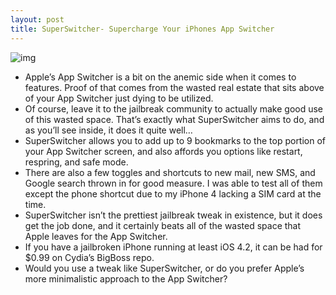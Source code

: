 ```yaml
---
layout: post
title: SuperSwitcher- Supercharge Your iPhones App Switcher
---
```

![img](http://media.idownloadblog.com/wp-content/uploads/2012/01/SuperSwitcher-e1326210684588.jpg)
* Apple’s App Switcher is a bit on the anemic side when it comes to features. Proof of that comes from the wasted real estate that sits above of your App Switcher just dying to be utilized.
* Of course, leave it to the jailbreak community to actually make good use of this wasted space. That’s exactly what SuperSwitcher aims to do, and as you’ll see inside, it does it quite well…
* SuperSwitcher allows you to add up to 9 bookmarks to the top portion of your App Switcher screen, and also affords you options like restart, respring, and safe mode.
* There are also a few toggles and shortcuts to new mail, new SMS, and Google search thrown in for good measure. I was able to test all of them except the phone shortcut due to my iPhone 4 lacking a SIM card at the time.
* SuperSwitcher isn’t the prettiest jailbreak tweak in existence, but it does get the job done, and it certainly beats all of the wasted space that Apple leaves for the App Switcher.
* If you have a jailbroken iPhone running at least iOS 4.2, it can be had for $0.99 on Cydia’s BigBoss repo.
* Would you use a tweak like SuperSwitcher, or do you prefer Apple’s more minimalistic approach to the App Switcher?

